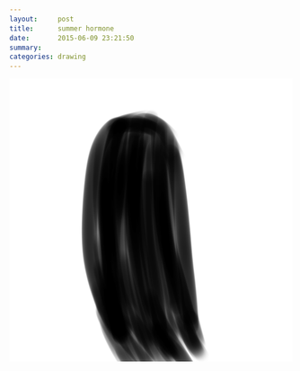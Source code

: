 ```yaml
---
layout:     post
title:      summer hormone
date:       2015-06-09 23:21:50
summary:    
categories: drawing
---
```

![summer hormone](/images/blog/summer-hormone.png "Hi, my girl.")